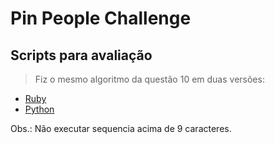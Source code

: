 # Pin People Challenge

## Scripts para avaliação

> Fiz o mesmo algoritmo da questão 10 em duas versões:

* [Ruby](https://github.com/quatroka/pin-people-challenge/tree/master/ruby)
* [Python](https://github.com/quatroka/pin-people-challenge/tree/master/python)

Obs.: Não executar sequencia acima de 9 caracteres.
